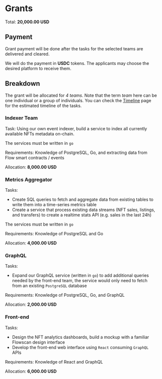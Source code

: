 # Grants

Total: **20,000.00 USD**

## Payment

Grant payment will be done after the tasks for the selected teams are delivered and cleared.

We will do the payment in **USDC** tokens. The applicants may choose the desired platform to receive them.

## Breakdown

The grant will be allocated for *4 teams*. Note that the term _team_ here can be one individual or a group of individuals. You can check the [Timeline](timeline.md) page for the estimated timeline of the tasks.

### Indexer Team

Task: Using our own event indexer, build a service to index all currently available NFTs metadata on-chain. 

The services must be written in `go`

Requirements: Knowledge of PostgreSQL, Go, and extracting data from Flow smart contracts / events

Allocation: **8,000.00 USD**

### Metrics Aggregator

Tasks: 
- Create SQL queries to fetch and aggregate data from existing tables to write them into a time-series metrics table
- Create a service that process existing data streams (NFT sales, listings, and transfers) to create a realtime stats API (e.g. sales in the last 24h) 

The services must be written in `go`

Requirements: Knowledge of PostgreSQL and Go

Allocation: **4,000.00 USD**

### GraphQL

Tasks: 
- Expand our GraphQL service (written in `go`) to add additional queries needed by the front-end team, the service would only need to fetch from an existing `PostgreSQL` database

Requirements: Knowledge of PostgreSQL, Go, and GraphQL

Allocation: **2,000.00 USD**

### Front-end

Tasks: 
- Design the NFT analytics dashboards, build a mockup with a familiar Flowscan design interface
- Develop the front-end web interface using `React` consuming `GraphQL` APIs

Requirements: Knowledge of React and GraphQL 

Allocation: **6,000.00 USD**